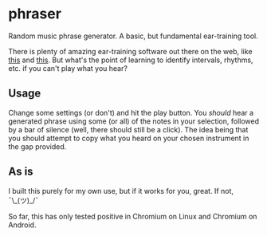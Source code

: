# phraser

Random music phrase generator. A basic, but fundamental ear-training tool.

There is plenty of amazing ear-training software out there on the web, like [this](https://miles.be) 
and [this](https://www.iwasdoingallright.com/tools/ear_training/online/). But what's the point of 
learning to identify intervals, rhythms, etc. if you can't play what you hear?

## Usage

Change some settings (or don't) and hit the play button. You *should* hear a generated phrase using some (or all)
of the notes in your selection, followed by a bar of silence (well, there should still be a click). The idea being
that you should attempt to copy what you heard on your chosen instrument in the gap provided.

## As is

I built this purely for my own use, but if it works for you, great. If not, ¯\\\_(ツ)_/¯

So far, this has only tested positive in Chromium on Linux and Chromium on Android.
